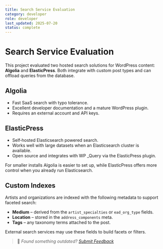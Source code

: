 ```yaml
---
title: Search Service Evaluation
category: developer
role: developer
last_updated: 2025-07-20
status: complete
---
```

# Search Service Evaluation

This project evaluated two hosted search solutions for WordPress content: **Algolia** and **ElasticPress**. Both integrate with custom post types and can offload queries from the database.

## Algolia
- Fast SaaS search with typo tolerance.
- Excellent developer documentation and a mature WordPress plugin.
- Requires an external account and API keys.

## ElasticPress
- Self‑hosted Elasticsearch powered search.
- Works well with large datasets when an Elasticsearch cluster is available.
- Open source and integrates with WP _Query via the ElasticPress plugin.

For smaller installs Algolia is easier to set up, while ElasticPress offers more control when you already run Elasticsearch.

## Custom Indexes

Artists and organizations are indexed with the following metadata to support faceted search:

- **Medium** – derived from the `artist_specialties` or `ead_org_type` fields.
- **Location** – stored in the `address_components` meta.
- **Tags** – any taxonomy terms attached to the post.

External search services may use these fields to build facets or filters.

> 💬 *Found something outdated? [Submit Feedback](feedback.md)*

